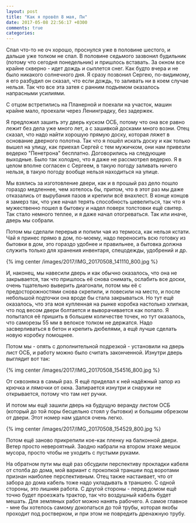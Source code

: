 ```yaml
---
layout: post
title: "Как я провёл 8 мая, Пн"
date: 2017-05-08 22:56:17 +0300
comments: true
categories: 
---
```

Спал что-то не оч хорошо, проснулся уже в половине шестого, и дальше уже толком не спал. В половине седьмого зазвонил будильник (потому что сегодня понедельник) и пришлось вставать. За окном все крайне скверно - идет дождь и сыплется снег. Как будто вчера и не было никакого солнечного дня. Я сразу позвонил Сергею, по-видимому, я его разбудил он сказал, что если дождь, то заливать ни в коем случае нельзя. Так что все эта затея с ранним подъемом оказалось напрасными усилиями.

С отцом встретились на Планерной и поехали на участок, машин крайне мало, проехали через Ленинградку, без задержек.


Я предложил зашить эту дверь куском ОСБ, потому что она все равно лежит без дела уже много лет, а с зашивкой досками много возни. Отец сказал, что надо найти хорошую прямую доску, которая ляжет в основание дверного полотна. Так что я пошёл искать доску и как только вышел на улицу, как приехал Сергей с тем мужичком, они нам привезли ведерко "Пенетрона" бесплатно. Договорились на следующие выходные. Было так холодно, что я даже не рассмотрел ведерко. Я в целом вполне согласен с Сергеем, в такую погоду заливать ничего нельзя, в такую погоду вообще нельзя находиться на улице.

Мы взялись за изготовление двери, как и в прошый раз дело пошло гораздо медленнее, чем хотелось бы, притом, что в этот раз мы даже отказались от вырубания пазов и крепили всё внахлест. В конце концов я замерз так, что уже начал терять способность шевелиться, так что я мужественно пошел в бытовку и надел поверх толстовки ещё свитер. Так стало немного теплее, и я даже начал отогреваться. Так или иначе, дверь мы собрали.

Потом мы сделали перерыв и попили чая из термоса, как нельзя кстати. Чай я принес прямо в дом, по-моему, надо переносить всю готовку из бытовки в дом, это гораздо удобнее и правильнее, а бытовка должна служить только для хранения инвентаря, спецодежды, удобрений и др.

{% img center /images/2017/IMG_20170508_141110_800.jpg %}

И, наконец, мы навесили дверь и как обычно оказалось, что она не закрывается, так что пришлось её снова снимать, ослабить все доски, очень тщательно выверить диагонали, потом мы её с предосторожностями снова скрепили, и повесили на место, и после небольшой подточки она вроде бы стала закрываться. Но тут ещё оказалось, что эта моя купленная на рынке коробка настолько хлипкая, что под весом двери болтается и выворачивается как попало. Я попытался её пришить в большем количестве точек, но тут оказалось, что саморезы 55 мм в велоксе толком не держатся. Надо засверливаться в бетон и крепить дюбелями, а ещё лучше сделать новую коробку помощнее.

Потом мы - опять с дополнительной подрезкой - установили на дверь лист ОСБ, и работу можно было считать законченной. Изнутри дверь выглядит вот так:

{% img center /images/2017/IMG_20170508_154516_800.jpg %}

От сквозняка в самый раз. Я ещё приделал к ней надёжный запор из крючка и лямочки от окна. Запирается изнутри и снаружи не открывается, потому что там нет ручки.

И потом мы ещё зашили дверь на будущую веранду листом ОСБ (который до той поры бесцельно стоял у бытовки) и большим обрезком от двери. Этот номер нам удался очень легко.

{% img center /images/2017/IMG_20170508_154529_800.jpg %}

Потом ещё заново прикрепили кое-как пленку на балконной двери. Ветер просто невероятный. Заодно набрали на втором этаже мешок мусора, просто чтобы не уходить с пустыми руками.

На обратном пути мы ещё раз обсудили перспективу прокладки кабеля от столба до дома, мой вариант с прокопкой траншеи под воротами признан наиболее перспективным. Отец также настаивает, что от забора до дома кабель тоже надо укладывать в траншею. С одной стороны, это лишняя работа. С другой стороны - перед домом ещё точно будет проезжать трактор, так что воздушный кабель будет мешать. Для земляных работ можно нанять рабочего. А самое главное - мне бы хотелось самому докопаться до той трубы, которая якобы проходит под ростверком, и при этом не повредить дренажную трубу. 